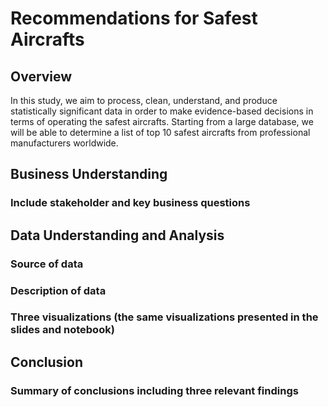 # Recommendations for Safest Aircrafts 

## Overview

  In this study, we aim to process, clean, understand, and produce statistically significant data in order to make evidence-based decisions in terms of operating the safest aircrafts.
  Starting from a large database, we will be able to determine a list of top 10 safest aircrafts from professional manufacturers worldwide.
  
## Business Understanding
### Include stakeholder and key business questions
## Data Understanding and Analysis
### Source of data
### Description of data
### Three visualizations (the same visualizations presented in the slides and notebook)
## Conclusion
### Summary of conclusions including three relevant findings

